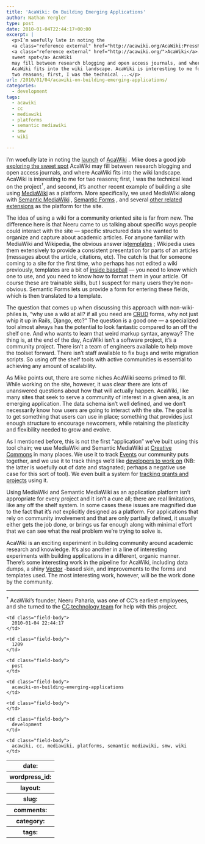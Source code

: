 ```yaml
---
title: 'AcaWiki: On Building Emerging Applications'
author: Nathan Yergler
type: post
date: 2010-01-04T22:44:17+00:00
excerpt: |
  <p>I’m woefully late in noting the
  <a class="reference external" href="http://acawiki.org/AcaWiki:PressRelease-2009-10-07">launch</a> of
  <a class="reference external" href="http://acawiki.org/">AcaWiki</a>. Mike does a good job <a class="reference external" href="http://gondwanaland.com/mlog/2009/10/06/acawiki/">exploring the
  sweet spot</a> AcaWiki
  may fill between research blogging and open access journals, and where
  AcaWiki fits into the wiki landscape. AcaWiki is interesting to me for
  two reasons; first, I was the technical ...</p>
url: /2010/01/04/acawiki-on-building-emerging-applications/
categories:
  - development
tags:
  - acawiki
  - cc
  - mediawiki
  - platforms
  - semantic mediawiki
  - smw
  - wiki

---
```

I’m woefully late in noting the [launch][1]  of [AcaWiki][2] . Mike does a good job [exploring the sweet spot][3]  AcaWiki may fill between research blogging and open access journals, and where AcaWiki fits into the wiki landscape. AcaWiki is interesting to me for two reasons; first, I was the technical lead on the project<sup>†</sup>, and second, it’s another recent example of building a site using [MediaWiki][4]  as a platform. More specifically, we used MediaWiki along with [Semantic MediaWiki][5] , [Semantic Forms][6] , and several [other related extensions][7]  as the platform for the site.

The idea of using a wiki for a community oriented site is far from new. The difference here is that Neeru came to us talking about specific ways people could interact with the site — specific structured data she wanted to organize and capture about academic articles. For anyone familiar with MediaWiki and Wikipedia, the obvious answer is[templates][8] ; Wikipedia uses them extensively to provide a consistent presentation for parts of an articles (messages about the article, citations, etc). The catch is that for someone coming to a site for the first time, who perhaps has not edited a wiki previously, templates are a bit of [inside baseball][9]  — you need to know which one to use, and you need to know how to format them in your article. Of course these are trainable skills, but I suspect for many users they’re non-obvious. Semantic Forms lets us provide a form for entering these fields, which is then translated to a template.

The question that comes up when discussing this approach with non-wiki-philes is, “why use a wiki at all? if all you need are [<span class="caps">CRUD</span>][10]  forms, why not just whip it up in Rails, Django, etc?” The question is a good one — a specialized tool almost always has the potential to look fantastic compared to an off the shelf one. And who wants to learn that weird markup syntax, anyway? The thing is, at the end of the day, AcaWiki isn’t a software project, it’s a community project. There isn’t a team of engineers available to help move the toolset forward. There isn’t staff available to fix bugs and write migration scripts. So using off the shelf tools with active communities is essential to achieving any amount of scalability.

As Mike points out, there are some niches AcaWiki seems primed to fill. While working on the site, however, it was clear there are lots of unanswered questions about how that will actually happen. AcaWiki, like many sites that seek to serve a community of interest in a given area, is an emerging application. The data schema isn’t well defined, and we don’t necessarily know how users are going to interact with the site. The goal is to get something that users can use in place; something that provides just enough structure to encourage newcomers, while retaining the plasticity and flexibility needed to grow and evolve.

As I mentioned before, this is not the first “application” we’ve built using this tool chain; we use MediaWiki and Semantic MediaWiki at [Creative Commons][11]  in many places. We use it to track [Events][12]  our community puts together, and we use it to track things we’d like [developers to work on][13]  (<span class="caps">NB</span>: the latter is woefully out of date and stagnated; perhaps a negative use case for this sort of tool). We even built a system for [tracking grants and projects][14]  using it.

Using MediaWiki and Semantic MediaWiki as an application platform isn’t appropriate for every project and it isn’t a cure all; there are real limitations, like any off the shelf system. In some cases these issues are magnified due to the fact that it’s _not_ explicitly designed as a platform. For applications that rely on community involvement and that are only partially defined, it usually either gets the job done, or brings us far enough along with minimal effort that we can see what the real problem we’re trying to solve is.

AcaWiki is an exciting experiment in building community around academic research and knowledge. It’s also another in a line of interesting experiments with building applications in a different, organic manner. There’s some interesting work in the pipeline for AcaWiki, including data dumps, a shiny [Vector][15] -based skin, and improvements to the forms and templates used. The most interesting work, however, will be the work done by the community.

<hr class="docutils" />

<sup>†</sup> AcaWiki’s founder, Neeru Paharia, was one of <span class="caps">CC</span>’s earliest employees, and she turned to the [<span class="caps">CC</span> technology team][16]  for help with this project.

<table class="docutils field-list" frame="void" rules="none">
  <col class="field-name" /> <col class="field-body" /> <tr class="field">
    <th class="field-name">
      date:
    </th>

    <td class="field-body">
      2010-01-04 22:44:17
    </td>
  </tr>

  <tr class="field">
    <th class="field-name">
      wordpress_id:
    </th>

    <td class="field-body">
      1209
    </td>
  </tr>

  <tr class="field">
    <th class="field-name">
      layout:
    </th>

    <td class="field-body">
      post
    </td>
  </tr>

  <tr class="field">
    <th class="field-name">
      slug:
    </th>

    <td class="field-body">
      acawiki-on-building-emerging-applications
    </td>
  </tr>

  <tr class="field">
    <th class="field-name">
      comments:
    </th>

    <td class="field-body">
    </td>
  </tr>

  <tr class="field">
    <th class="field-name">
      category:
    </th>

    <td class="field-body">
      development
    </td>
  </tr>

  <tr class="field">
    <th class="field-name">
      tags:
    </th>

    <td class="field-body">
      acawiki, cc, mediawiki, platforms, semantic mediawiki, smw, wiki
    </td>
  </tr>
</table>

 [1]: http://acawiki.org/AcaWiki:PressRelease-2009-10-07
 [2]: http://acawiki.org/
 [3]: http://gondwanaland.com/mlog/2009/10/06/acawiki/
 [4]: http://www.mediawiki.org/
 [5]: http://semantic-mediawiki.org
 [6]: http://www.mediawiki.org/wiki/Extension:Semantic_Forms
 [7]: http://acawiki.org/Special:Version
 [8]: http://www.mediawiki.org/wiki/Help:Templates
 [9]: http://en.wikipedia.org/wiki/Inside_baseball#As_a_Metaphor
 [10]: http://en.wikipedia.org/wiki/Create,_read,_update_and_delete
 [11]: http://creativecommons.org
 [12]: http://wiki.creativecommons.org/Events
 [13]: http://wiki.creativecommons.org/Developers
 [14]: http://wiki.creativecommons.org/CcTeamspace
 [15]: http://en.wikipedia.org/wiki/Wikipedia:Vector
 [16]: http://labs.creativecommons.org
